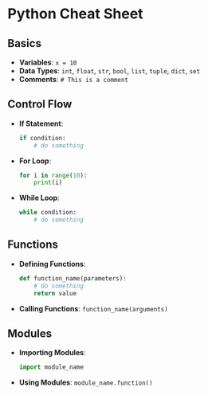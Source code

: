 # Python Cheat Sheet
## Basics
- **Variables**: `x = 10`
- **Data Types**: `int`, `float`, `str`, `bool`, `list`, `tuple`, `dict`, `set`
- **Comments**: `# This is a comment`

## Control Flow
- **If Statement**: 
  ```python
  if condition:
      # do something
  ```
- **For Loop**: 
  ```python
  for i in range(10):
      print(i)
  ```
- **While Loop**: 
  ```python
  while condition:
      # do something
  ```

## Functions
- **Defining Functions**: 
  ```python
  def function_name(parameters):
      # do something
      return value
  ```
- **Calling Functions**: `function_name(arguments)`

## Modules
- **Importing Modules**: 
  ```python
  import module_name
  ```
- **Using Modules**: `module_name.function()`

